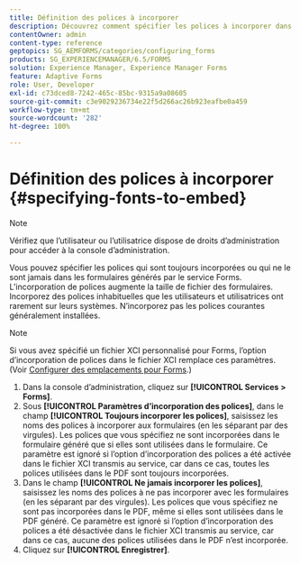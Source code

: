 ```yaml
---
title: Définition des polices à incorporer
description: Découvrez comment spécifier les polices à incorporer dans un formulaire adaptatif. Vous pouvez spécifier les polices qui sont incorporées ou ne le sont jamais dans des formulaires générés par le service Forms.
contentOwner: admin
content-type: reference
geptopics: SG_AEMFORMS/categories/configuring_forms
products: SG_EXPERIENCEMANAGER/6.5/FORMS
solution: Experience Manager, Experience Manager Forms
feature: Adaptive Forms
role: User, Developer
exl-id: c73dced8-7242-465c-85bc-9315a9a08605
source-git-commit: c3e9029236734e22f5d266ac26b923eafbe0a459
workflow-type: tm+mt
source-wordcount: '282'
ht-degree: 100%

---
```


# Définition des polices à incorporer {#specifying-fonts-to-embed}

>[!NOTE]
> 
> Vérifiez que l’utilisateur ou l’utilisatrice dispose de droits d’administration pour accéder à la console d’administration.

Vous pouvez spécifier les polices qui sont toujours incorporées ou qui ne le sont jamais dans les formulaires générés par le service Forms. L’incorporation de polices augmente la taille de fichier des formulaires. Incorporez des polices inhabituelles que les utilisateurs et utilisatrices ont rarement sur leurs systèmes. N’incorporez pas les polices courantes généralement installées.

>[!NOTE]
>
>Si vous avez spécifié un fichier XCI personnalisé pour Forms, l’option d’incorporation de polices dans le fichier XCI remplace ces paramètres. (Voir [Configurer des emplacements pour Forms](/help/forms/using/admin-help/configuring-locations-forms.md#configuring-locations-for-forms).)

1. Dans la console d’administration, cliquez sur **[!UICONTROL Services > Forms]**.
1. Sous **[!UICONTROL Paramètres d’incorporation des polices]**, dans le champ **[!UICONTROL Toujours incorporer les polices]**, saisissez les noms des polices à incorporer aux formulaires (en les séparant par des virgules). Les polices que vous spécifiez ne sont incorporées dans le formulaire généré que si elles sont utilisées dans le formulaire. Ce paramètre est ignoré si l’option d’incorporation des polices a été activée dans le fichier XCI transmis au service, car dans ce cas, toutes les polices utilisées dans le PDF sont toujours incorporées.
1. Dans le champ **[!UICONTROL Ne jamais incorporer les polices]**, saisissez les noms des polices à ne pas incorporer avec les formulaires (en les séparant par des virgules). Les polices que vous spécifiez ne sont pas incorporées dans le PDF, même si elles sont utilisées dans le PDF généré. Ce paramètre est ignoré si l’option d’incorporation des polices a été désactivée dans le fichier XCI transmis au service, car dans ce cas, aucune des polices utilisées dans le PDF n’est incorporée.
1. Cliquez sur **[!UICONTROL Enregistrer]**.

